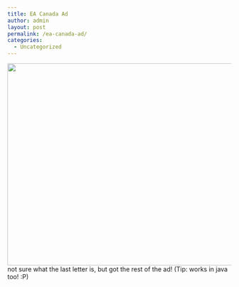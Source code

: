 ```yaml
---
title: EA Canada Ad
author: admin
layout: post
permalink: /ea-canada-ad/
categories:
  - Uncategorized
---
```

<img src="http://backup.lotas-smartman.net/24017078.original.jpg" width="652" height="455" alt border="0" /> not sure what the last letter is, but got the rest of the ad! (Tip: works in java too! :P)